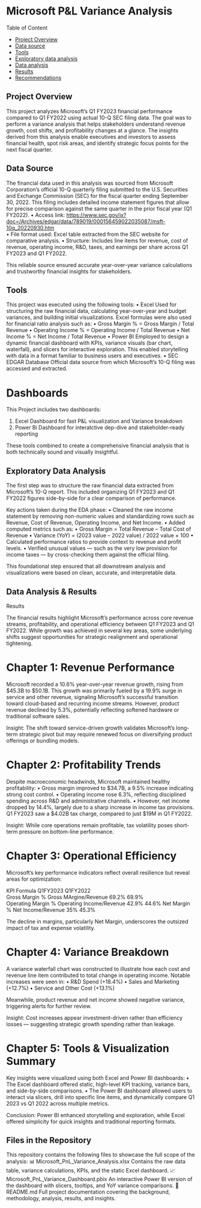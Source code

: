 # Microsoft P&L Variance Analysis

Table of Content
- [Project Overview](https://github.com/noelarinze/microsoft-pnl-variance-analysis/edit/main/README.md#Project-Overview) 
- [Data source](https://github.com/noelarinze/microsoft-pnl-variance-analysis/edit/main/README.md#Data-source)
- [Tools](https://github.com/noelarinze/microsoft-pnl-variance-analysis/edit/main/README.md#tools)
- [Exploratory data analysis](https://github.com/noelarinze/microsoft-pnl-variance-analysis/edit/main/README.md#exploratory-data-analysis)
- [Data analysis](https://github.com/noelarinze/microsoft-pnl-variance-analysis/edit/main/README.md#data-analysis)
- [Results](https://github.com/noelarinze/microsoft-pnl-variance-analysis/edit/main/README.md#results)
- [Recommendations](https://github.com/noelarinze/microsoft-pnl-variance-analysis/edit/main/README.md#recommendations)

## Project Overview

This project analyzes Microsoft’s Q1 FY2023 financial performance compared to Q1 FY2022 using actual 10-Q SEC filing data. The goal was to perform a variance analysis that helps stakeholders understand revenue growth, cost shifts, and profitability changes at a glance. The insights derived from this analysis enable executives and investors to assess financial health, spot risk areas, and identify strategic focus points for the next fiscal quarter.

## Data Source

The financial data used in this analysis was sourced from Microsoft Corporation’s official 10-Q quarterly filing submitted to the U.S. Securities and Exchange Commission (SEC) for the fiscal quarter ending September 30, 2022. This filing includes detailed income statement figures that allow for precise comparison against the same quarter in the prior fiscal year (Q1 FY2022).
	•	Access link: https://www.sec.gov/ix?doc=/Archives/edgar/data/789019/000156459022035087/msft-10q_20220930.htm  
	•	File format used: Excel table extracted from the SEC website for comparative analysis.
	•	Structure: Includes line items for revenue, cost of revenue, operating income, R&D, taxes, and earnings per share across Q1 FY2023 and Q1 FY2022.

This reliable source ensured accurate year-over-year variance calculations and trustworthy financial insights for stakeholders.

## Tools

This project was executed using the following tools:
	•	Excel
Used for structuring the raw financial data, calculating year-over-year and budget variances, and building initial visualizations. Excel formulas were also used for financial ratio analysis such as:
	•	Gross Margin % = Gross Margin / Total Revenue
	•	Operating Income % = Operating Income / Total Revenue
	•	Net Income % = Net Income / Total Revenue
	•	Power BI
Employed to design a dynamic financial dashboard with KPIs, variance visuals (bar chart, waterfall), and slicers for interactive exploration. This enabled storytelling with data in a format familiar to business users and executives.
	•	SEC EDGAR Database
Official data source from which Microsoft’s 10-Q filing was accessed and extracted.

# Dashboards 
This Project includes two dashboards:
1. Excel Dashboard for fast P&L visualization and Variance breakdown
2. Power Bi Dashboard for interatctive dep-dive and stakeholder-ready reporting

These tools combined to create a comprehensive financial analysis that is both technically sound and visually insightful.

## Exploratory Data Analysis

The first step was to structure the raw financial data extracted from Microsoft’s 10-Q report. This included organizing Q1 FY2023 and Q1 FY2022 figures side-by-side for a clear comparison of performance.

Key actions taken during the EDA phase:
	•	Cleaned the raw income statement by removing non-numeric values and standardizing rows such as Revenue, Cost of Revenue, Operating Income, and Net Income.
	•	Added computed metrics such as:
	•	Gross Margin = Total Revenue – Total Cost of Revenue
	•	Variance (YoY) = (2023 value – 2022 value) / 2022 value × 100
	•	Calculated performance ratios to provide context to revenue and profit levels.
	•	Verified unusual values — such as the very low provision for income taxes — by cross-checking them against the official filing.

This foundational step ensured that all downstream analysis and visualizations were based on clean, accurate, and interpretable data.

## Data Analysis & Results

Results

The financial results highlight Microsoft’s performance across core revenue streams, profitability, and operational efficiency between Q1 FY2023 and Q1 FY2022. While growth was achieved in several key areas, some underlying shifts suggest opportunities for strategic realignment and operational tightening.

# Chapter 1: Revenue Performance

Microsoft recorded a 10.6% year-over-year revenue growth, rising from $45.3B to $50.1B. This growth was primarily fueled by a 19.9% surge in service and other revenue, signaling Microsoft’s successful transition toward cloud-based and recurring income streams. However, product revenue declined by 5.3%, potentially reflecting softened hardware or traditional software sales.

Insight: The shift toward service-driven growth validates Microsoft’s long-term strategic pivot but may require renewed focus on diversifying product offerings or bundling models.

# Chapter 2: Profitability Trends

Despite macroeconomic headwinds, Microsoft maintained healthy profitability:
	•	Gross margin improved to $34.7B, a 9.5% increase indicating strong cost control.
	•	Operating income rose 6.3%, reflecting disciplined spending across R&D and administrative channels.
	•	However, net income dropped by 14.4%, largely due to a sharp increase in income tax provisions. Q1 FY2023 saw a $4.02B tax charge, compared to just $19M in Q1 FY2022.

Insight: While core operations remain profitable, tax volatility poses short-term pressure on bottom-line performance.

# Chapter 3: Operational Efficiency

Microsoft’s key performance indicators reflect overall resilience but reveal areas for optimization:

   KPI                           Formula                            Q1FY2023        Q1FY2022         
   Gross Margin %                Gross MArgine/Revenue              69.2%           69.9%            
   Operating Margin %            Operating Income/Revenue           42.9%           44.6%
   Net Margin %                  Net Income/Revenue                 35%             45.3%

   The decline in margins, particularly Net Margin, underscores the outsized impact of tax and expense volatility.

# Chapter 4: Variance Breakdown

A variance waterfall chart was constructed to illustrate how each cost and revenue line item contributed to total change in operating income. Notable increases were seen in:
	•	R&D Spend (+18.4%)
	•	Sales and Marketing (+12.7%)
	•	Service and Other Cost (+13.1%)

Meanwhile, product revenue and net income showed negative variance, triggering alerts for further review.

Insight: Cost increases appear investment-driven rather than efficiency losses — suggesting strategic growth spending rather than leakage.

# Chapter 5: Tools & Visualization Summary

Key insights were visualized using both Excel and Power BI dashboards:
	•	The Excel dashboard offered static, high-level KPI tracking, variance bars, and side-by-side comparisons.
	•	The Power BI dashboard allowed users to interact via slicers, drill into specific line items, and dynamically compare Q1 2023 vs Q1 2022 across multiple metrics.

Conclusion: Power BI enhanced storytelling and exploration, while Excel offered simplicity for quick insights and traditional reporting formats.

## Files in the Repository

This repository contains the following files to showcase the full scope of the analysis:
📊 Microsoft_PnL_Variance_Analysis.xlsx
Contains the raw data table, variance calculations, KPIs, and the static Excel dashboard.
📈 Microsoft_PnL_Variance_Dashboard.pbix
An interactive Power BI version of the dashboard with slicers, tooltips, and YoY variance comparisons.
📝 README.md
Full project documentation covering the background, methodology, analysis, results, and insights.
